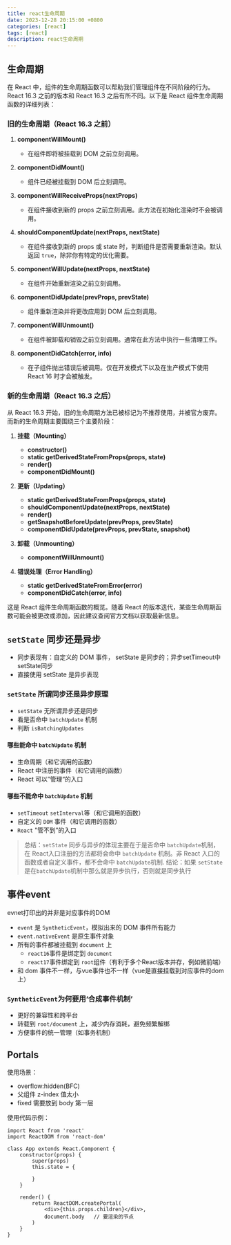 ```yaml
---
title: react生命周期
date: 2023-12-28 20:15:00 +0800
categories: [react]
tags: [react]
description: react生命周期
---
```


## 生命周期
在 React 中，组件的生命周期函数可以帮助我们管理组件在不同阶段的行为。React 16.3 之前的版本和 React 16.3 之后有所不同。以下是 React 组件生命周期函数的详细列表：

### 旧的生命周期（React 16.3 之前）

1. **componentWillMount()**
    - 在组件即将被挂载到 DOM 之前立刻调用。

2. **componentDidMount()**
    - 组件已经被挂载到 DOM 后立刻调用。

3. **componentWillReceiveProps(nextProps)**
    - 在组件接收到新的 props 之前立刻调用。此方法在初始化渲染时不会被调用。

4. **shouldComponentUpdate(nextProps, nextState)**
    - 在组件接收到新的 props 或 state 时，判断组件是否需要重新渲染。默认返回 `true`，除非你有特定的优化需要。

5. **componentWillUpdate(nextProps, nextState)**
    - 在组件开始重新渲染之前立刻调用。

6. **componentDidUpdate(prevProps, prevState)**
    - 组件重新渲染并将更改应用到 DOM 后立刻调用。

7. **componentWillUnmount()**
    - 在组件被卸载和销毁之前立刻调用。通常在此方法中执行一些清理工作。

8. **componentDidCatch(error, info)**
    - 在子组件抛出错误后被调用。仅在开发模式下以及在生产模式下使用 React 16 时才会被触发。

### 新的生命周期（React 16.3 之后）

从 React 16.3 开始，旧的生命周期方法已被标记为不推荐使用，并被官方废弃。而新的生命周期主要围绕三个主要阶段：

1. **挂载（Mounting）**
    - **constructor()**
    - **static getDerivedStateFromProps(props, state)**
    - **render()**
    - **componentDidMount()**

2. **更新（Updating）**
    - **static getDerivedStateFromProps(props, state)**
    - **shouldComponentUpdate(nextProps, nextState)**
    - **render()**
    - **getSnapshotBeforeUpdate(prevProps, prevState)**
    - **componentDidUpdate(prevProps, prevState, snapshot)**

3. **卸载（Unmounting）**
    - **componentWillUnmount()**

4. **错误处理（Error Handling）**
    - **static getDerivedStateFromError(error)**
    - **componentDidCatch(error, info)**

这是 React 组件生命周期函数的概览。随着 React 的版本迭代，某些生命周期函数可能会被更改或添加，因此建议查阅官方文档以获取最新信息。


## `setState` 同步还是异步
- 同步表现有：自定义的 DOM 事件， setState 是同步的；异步setTimeout中 setState同步
- 直接使用 setState 是异步表现

 ### `setState` 所谓同步还是异步原理
 - `setState` 无所谓异步还是同步
 - 看是否命中 `batchUpdate` 机制
 - 判断 `isBatchingUpdates`

 #### 哪些能命中 `batchUpdate` 机制
 - 生命周期（和它调用的函数）
 - React 中注册的事件（和它调用的函数）
 - React 可以”管理“的入口

 #### 哪些不能命中 `batchUpdate` 机制
 - `setTimeout` `setInterval`等（和它调用的函数）
 - 自定义的 `DOM` 事件（和它调用的函数）
 - `React` "管不到”的入口

> 总结：`setState` 同步与异步的体现主要在于是否命中 `batchUpdate`机制，在 React入口注册的方法都将会命中 `batchUpdate` 机制。非 React 入口的函数或者自定义事件，都不会命中 `batchUpdate`机制. 结论：如果 `setState` 是在`batchUpdate`机制中那么就是异步执行，否则就是同步执行



## 事件event
evnet打印出的并非是对应事件的DOM
- `event` 是 `SyntheticEvent`，模拟出来的 DOM 事件所有能力
- `event.nativeEvent` 是原生事件对象
- 所有的事件都被挂载到 `document` 上
    - `react16`事件是绑定到  `document`
    - `react17`事件绑定到 `root`组件（有利于多个React版本并存，例如微前端）
- 和 dom 事件不一样，与vue事件也不一样（vue是直接挂载到对应事件的dom上）

### `SyntheticEvent`为何要用‘合成事件机制’
- 更好的兼容性和跨平台
- 转载到 `root/document` 上，减少内存消耗，避免频繁解绑
- 方便事件的统一管理（如事务机制）


## Portals
使用场景：
- overflow:hidden(BFC)
- 父组件 z-index 值太小
- fixed 需要放到 body 第一层

使用代码示例：
```react
import React from 'react'
import ReactDOM from 'react-dom'

class App extends React.Component {
    constructor(props) {
        super(props)
        this.state = {

        }
    }

    render() {
        return ReactDOM.createPortal(
            <div>{this.props.children}</div>,
            document.body   // 要渲染的节点
        )
    }
}

```


